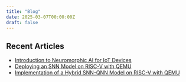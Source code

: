 ```yaml
---
title: "Blog"
date: 2025-03-07T00:00:00Z
draft: false
---
```


## Recent Articles

- [Introduction to Neuromorphic AI for IoT Devices](/en/blog/introduction-neuromorphic-ai-iot/)
- [Deploying an SNN Model on RISC-V with QEMU](/en/blog/deploy-snn-riscv/)
- [Implementation of a Hybrid SNN-QNN Model on RISC-V with QEMU](/en/blog/implementation-hybrid-snn-qnn-model/)
